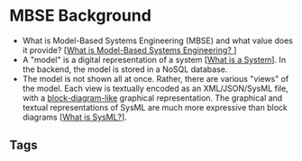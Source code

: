 # MBSE Background

* What is Model-Based Systems Engineering (MBSE) and what value does it provide? [[What is Model-Based Systems Engineering? ](../202110052023)]  
* A "model" is a digital representation of a system [[What is a System](../202110032156)]. In the backend, the model is stored in a NoSQL database.  
* The model is not shown all at once. Rather, there are various "views" of the model. Each view is textually encoded as an XML/JSON/SysML file, with a [block-diagram-like](https://en.wikipedia.org/wiki/Block_diagram) graphical representation. The graphical and textual representations of SysML are much more expressive than block diagrams [[What is SysML?](../202110032315)].  

## Tags
